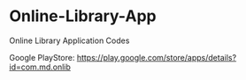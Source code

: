 # Online-Library-App
Online Library Application Codes


Google PlayStore: https://play.google.com/store/apps/details?id=com.md.onlib



